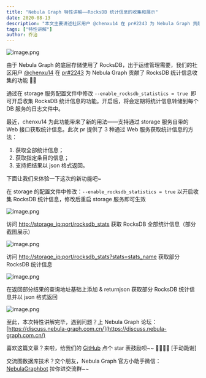 ```yaml
---
title: "Nebula Graph 特性讲解——RocksDB 统计信息的收集和展示"
date: 2020-08-13
description: "本文主要讲述社区用户 @chenxu14 在 pr#2243 为 Nebula Graph 贡献的 RocksDB 统计信息收集功能的使用方法"
tags: ["特性讲解"]
author: 乔治
---
```


![image.png](https://www-cdn.nebula-graph.com.cn/nebula-blog/Feature-Explanation-RocksDB.png)

由于 Nebula Graph 的底层存储使用了 RocksDB，出于运维管理需要，我们的社区用户 [@chenxu14](https://github.com/chenxu14) 在 [pr#2243](https://github.com/vesoft-inc/nebula/pull/2243) 为 Nebula Graph 贡献了 RocksDB 统计信息收集的功能 👏💐

通过在 storage 服务配置文件中修改 `--enable_rocksdb_statistics = true`  即可开启收集 RocksDB 统计信息的功能。开启后，将会定期将统计信息转储到每个 DB 服务的日志文件中。

最近，chenxu14 为此功能带来了新的用法——支持通过 storage 服务自带的 Web 接口获取统计信息。此次 pr 提供了 3 种通过 Web 服务获取统计信息的方法：

1. 获取全部统计信息；
1. 获取指定条目的信息；
1. 支持把结果以 json 格式返回。

下面让我们来体验一下这次的新功能吧~

在 storage 的配置文件中修改：`--enable_rocksdb_statistics = true` 以开启收集 RocksDB 统计信息，修改后重启 storage 服务即可生效

![image.png](https://www-cdn.nebula-graph.com.cn/nebula-blog/enable-rocksdb-statistics.png)

访问 [http://storage_ip:port/rocksdb_stats](http://172.28.2.1:12000/rocksdb_stats) 获取 RocksDB 全部统计信息（部分截图展示）

![image.png](https://www-cdn.nebula-graph.com.cn/nebula-blog/rocksdb-information.png)

访问 [http://storage_ip:port/rocksdb_stats?stats=stats_name](http://172.28.2.1:12000/rocksdb_stats?stats=stats_name) 获取部分 RocksDB 统计信息

![image.png](https://www-cdn.nebula-graph.com.cn/nebula-blog/stats-information.png)

在返回部分结果的查询地址基础上添加 & returnjson 获取部分 RocksDB 统计信息并以 json 格式返回

![image.png](https://www-cdn.nebula-graph.com.cn/nebula-blog/return-json-format.png)

至此，本次特性讲解完毕，遇到问题？上 Nebula Graph 论坛：[https://discuss.nebula-graph.com.cn/](https://discuss.nebula-graph.com.cn/)

喜欢这篇文章？来啦，给我们的 [GitHub](https://github.com/vesoft-inc/nebula) 点个 star 表鼓励呗~~ 🙇‍♂️🙇‍♀️ [手动跪谢]

交流图数据库技术？交个朋友，Nebula Graph 官方小助手微信：[NebulaGraphbot](https://www-cdn.nebula-graph.com.cn/nebula-blog/nbot.png) 拉你进交流群~~
